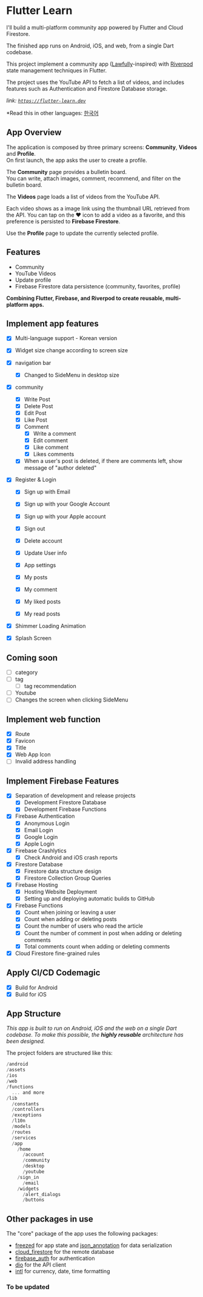 # Flutter Learn

I'll build a multi-platform community app powered by Flutter and Cloud Firestore.  

The finished app runs on Android, iOS, and web, from a single Dart codebase.  

This project implement a community app ([Lawfully](https://www.lawfully.com/)-inspired) with [Riverpod](https://riverpod.dev) state management techniques in Flutter.  

The project uses the YouTube API to fetch a list of videos, and includes features such as Authentication and Firestore Database storage.  

*link: [`https://flutter-learn.dev`](https://flutter-learn.dev)*

*Read this in other languages: [한국어](README.md)

## App Overview

The application is composed by three primary screens: **Community**, **Videos** and **Profile**.  
On first launch, the app asks the user to create a profile.  

The **Community** page provides a bulletin board.  
You can write, attach images, comment, recommend, and filter on the bulletin board.  

The **Videos** page loads a list of videos from the YouTube API.  

Each video shows as a image link using the thumbnail URL retrieved from the API. You can tap on the ❤️ icon to add a video as a favorite, and this preference is persisted to **Firebase Firestore**.  

<!-- 현재 선택한 프로필의 즐겨찾기 목록을 보려면 **즐겨찾기** 페이지를 엽니다.
*Open the **Favorites** page to see the list of Favorites for the currently selected profile.* -->

Use the **Profile** page to update the currently selected profile.  

## Features

- Community
- YouTube Videos
- Update profile
- Firebase Firestore data persistence (community, favorites, profile)

**Combining Flutter, Firebase, and Riverpod to create reusable, multi-platform apps.**
## Implement app features

- [x] Multi-language support - Korean version

- [x] Widget size change according to screen size
- [x] navigation bar
  - [x] Changed to SideMenu in desktop size

- [x] community
  - [x] Write Post
  - [x] Delete Post
  - [x] Edit Post
  - [x] Like Post
  - [x] Comment
    - [x] Write a comment
    - [x] Edit comment
    - [x] Like comment
    - [x] Likes comments
  - [x] When a user's post is deleted, if there are comments left, show message of "author deleted"

- [x] Register & Login
  - [x] Sign up with Email
  - [x] Sign up with your Google Account
  - [x] Sign up with your Apple account
  - [x] Sign out
  - [x] Delete account
  - [x] Update User info

  - [x] App settings
  - [x] My posts
  - [x] My comment
  - [x] My liked posts
  - [x] My read posts 

- [x] Shimmer Loading Animation
- [x] Splash Screen
## Coming soon 
  - [ ] category
  - [ ] tag
    - [ ] tag recommendation
- [ ] Youtube
 - [ ] Changes the screen when clicking SideMenu
## Implement web function
- [x] Route
- [x] Favicon
- [x] Title
- [x] Web App Icon
- [ ] Invalid address handling

## Implement Firebase Features
- [x] Separation of development and release projects
  - [x] Development Firestore Database
  - [x] Development Firebase Functions
  
- [x] Firebase Authentication
  - [x] Anonymous Login
  - [x] Email Login
  - [x] Google Login
  - [x] Apple Login
    
- [x] Firebase Crashlytics
  - [x] Check Android and iOS crash reports

- [x] Firestore Database
  - [x] Firestore data structure design
  - [x] Firestore Collection Group Queries
  
- [x] Firebase Hosting
  - [x] Hosting Website Deployment
  - [x] Setting up and deploying automatic builds to GitHub
  
- [x] Firebase Functions
  - [x] Count when joining or leaving a user
  - [x] Count when adding or deleting posts
  - [x] Count the number of users who read the article
  - [x] Count the number of comment in post when adding or deleting comments
  - [x] Total comments count when adding or deleting comments

- [x] Cloud Firestore fine-grained rules

## Apply CI/CD Codemagic
- [x] Build for Android
- [x] Build for iOS
## App Structure

*This app is built to run on Android, iOS and the web on a single Dart codebase. To make this possible, the **highly reusable** architecture has been designed.*

The project folders are structured like this:

``` dart
/android
/assets
/ios
/web
/functions
  ... and more
/lib
  /constants
  /controllers
  /exceptions
  /l10n
  /models
  /routes
  /services
  /app
    /home
      /account
      /community
      /desktop
      /youtube
    /sign_in
      /email
    /widgets
      /alert_dialogs
      /buttons
```


## Other packages in use

The "core" package of the app uses the following packages:

- [freezed](https://pub.dev/packages/freezed) for app state and [json_annotation](https://pub.dev/packages/json_annotation) for data serialization
- [cloud_firestore](https://pub.dev/packages/cloud_firestore) for the remote database
- [firebase_auth](https://pub.dev/packages/firebase_auth) for authentication
- [dio](https://pub.dev/packages/dio) for the API client
- [intl](https://pub.dev/packages/intl) for currency, date, time formatting

### To be updated
